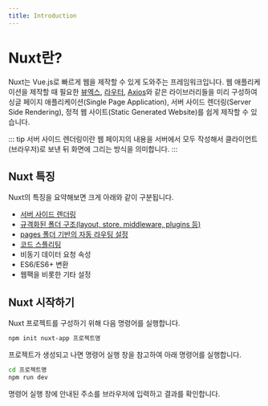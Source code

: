 ```yaml
---
title: Introduction
---
```


# Nuxt란?

Nuxt는 Vue.js로 빠르게 웹을 제작할 수 있게 도와주는 프레임워크입니다. 웹 애플리케이션을 제작할 때 필요한 [뷰엑스](/vuex/concept.html), [라우터](/vue/router.html), [Axios](/vue/axios.html)와 같은 라이브러리들을 미리 구성하여 싱글 페이지 애플리케이션(Single Page Application), 서버 사이드 렌더링(Server Side Rendering), 정적 웹 사이트(Static Generated Website)를 쉽게 제작할 수 있습니다.

::: tip
서버 사이드 렌더링이란 웹 페이지의 내용을 서버에서 모두 작성해서 클라이언트(브라우저)로 보낸 뒤 화면에 그리는 방식을 의미합니다.
:::

## Nuxt 특징

Nuxt의 특징을 요약해보면 크게 아래와 같이 구분됩니다.

<!-- TODO: 관련 글 완성 되면 아래와 같이 하나씩 링크 연결 -->
<!-- - [서버 사이드 렌더링](./ssr.md)
- [규격화된 폴더 구조(layout, store, middleware, plugins 등)](./folder-structure.md)
- [pages 폴더 기반의 자동 라우팅 설정](./automatic-routing.md)
- [코드 스플리팅](../advanced/code-splitting.md)
- [비동기 데이터 요청 속성](./data-fetching.md)
- ES6/ES6+ 변환
- 웹팩을 비롯한 기타 설정 -->

- [서버 사이드 렌더링](./ssr.md)
- [규격화된 폴더 구조(layout, store, middleware, plugins 등)](./folder-structure.md)
- [pages 폴더 기반의 자동 라우팅 설정](./automatic-routing.md)
- [코드 스플리팅](../advanced/code-splitting.md)
- 비동기 데이터 요청 속성
- ES6/ES6+ 변환
- 웹팩을 비롯한 기타 설정

## Nuxt 시작하기

Nuxt 프로젝트를 구성하기 위해 다음 명령어를 실행합니다.

```bash
npm init nuxt-app 프로젝트명
```

프로젝트가 생성되고 나면 명령어 실행 창을 참고하여 아래 명령어를 실행합니다.

```bash
cd 프로젝트명
npm run dev
```

명령어 실행 창에 안내된 주소를 브라우저에 입력하고 결과를 확인합니다.